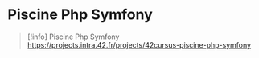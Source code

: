 # Piscine Php Symfony

> [!info]
> Piscine Php Symfony
> https://projects.intra.42.fr/projects/42cursus-piscine-php-symfony
